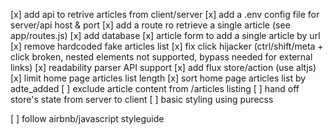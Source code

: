 [x] add api to retrive articles from client/server
[x] add a .env config file for server/api host & port
[x] add a route ro retrieve a single article (see app/routes.js)
[x] add database
[x] article form to add a single article by url
[x] remove hardcoded fake articles list
[x] fix click hijacker (ctrl/shift/meta + click broken, nested elements not supported, bypass needed for external links)
[x] readability parser API support
[x] add flux store/action (use altjs)
[x] limit home page articles list length
[x] sort home page articles list by adte_added
[ ] exclude article content from /articles listing
[ ] hand off store's state from server to client
[ ] basic styling using purecss

[ ] follow airbnb/javascript styleguide
